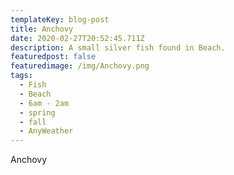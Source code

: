 ```yaml
---
templateKey: blog-post
title: Anchovy
date: 2020-02-27T20:52:45.711Z
description: A small silver fish found in Beach.
featuredpost: false
featuredimage: /img/Anchovy.png
tags:
  - Fish
  - Beach
  - 6am - 2am
  - spring
  - fall
  - AnyWeather
---
```

Anchovy
